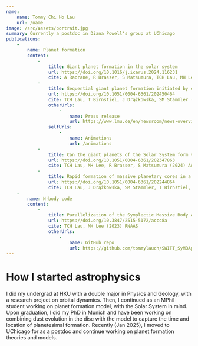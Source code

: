 ```yaml
---
name: 
    name: Tommy Chi Ho Lau
    url: /name
image: /src/assets/portrait.jpg
summary: Currently a postdoc in Diana Powell's group at UChicago
publications:
    -
        name: Planet formation
        content: 
            -
                title: Giant planet formation in the solar system 
                url: https://doi.org/10.1016/j.icarus.2024.116231
                cite: A Raorane, R Brasser, S Matsumura, TCH Lau, MH Lee, A Bouvier (2024) Icarus
            -
                title: Sequential giant planet formation initiated by disc substructure
                url: https://doi.org/10.1051/0004-6361/202450464
                cite: TCH Lau, T Birnstiel, J Drążkowska, SM Stammler (2024) A&A
                otherUrls: 
                    - 
                        name: Press release
                        url: https://www.lmu.de/en/newsroom/news-overview/news/astrophysics-key-to-rapid-planet-formation.html
                selfUrls: 
                    - 
                        name: Animations
                        url: /animations
            -
                title: Can the giant planets of the Solar System form via pebble accretion in a smooth protoplanetary disc?
                url: https://doi.org/10.1051/0004-6361/202347863
                cite: TCH Lau, MH Lee, R Brasser, S Matsumura (2024) A&A
            -
                title: Rapid formation of massive planetary cores in a pressure bump
                url: https://doi.org/10.1051/0004-6361/202244864
                cite: TCH Lau, J Drążkowska, SM Stammler, T Birnstiel, CP Dullemon (2022) A&A
    -
        name: N-body code
        content: 
            -
                title: Parallelization of the Symplectic Massive Body Algorithm (SyMBA) N-body Code
                url: https://doi.org/10.3847/2515-5172/accc8a
                cite: TCH Lau, MH Lee (2023) RNAAS
                otherUrls: 
                    - 
                        name: GitHub repo
                        url: https://github.com/tommylauch/SWIFT_SyMBAp_pub.git
---
```

# How I started astrophysics

I did my undergrad at HKU with a double major in Physics and Geology, with a research project on orbital dynamics. Then, I continued as an MPhil student working on planet formation model, with the Solar System in mind. Upon graduation, I did my PhD in Munich and have been working on combining dust evolution in the disc with the model to capture the time and location of planetesimal formation. Recently (Jan 2025), I moved to UChicago for as a postdoc and continue working on planet formation theories and models.